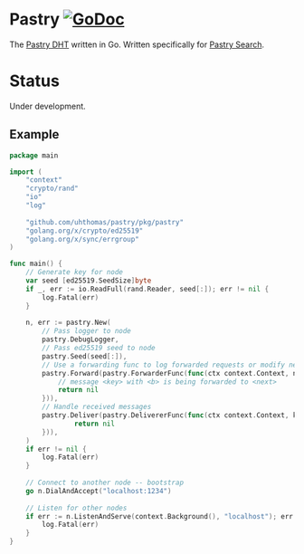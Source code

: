 # Pastry [![GoDoc](https://godoc.org/github.com/uhthomas/pastry/pkg/pastry?status.svg)](https://godoc.org/github.com/uhthomas/pastry/pkg/pastry)

The [Pastry DHT](https://www.freepastry.org/) written in Go. Written specifically for [Pastry Search](https://github.com/uhthomas/pastrysearch).

# Status
Under development.

## Example
```go
package main

import (
	"context"
	"crypto/rand"
	"io"
	"log"
	
	"github.com/uhthomas/pastry/pkg/pastry"
	"golang.org/x/crypto/ed25519"
	"golang.org/x/sync/errgroup"
)

func main() {
	// Generate key for node
	var seed [ed25519.SeedSize]byte
	if _, err := io.ReadFull(rand.Reader, seed[:]); err != nil {
		log.Fatal(err)
	}
	
	n, err := pastry.New(
		// Pass logger to node
		pastry.DebugLogger,
		// Pass ed25519 seed to node
		pastry.Seed(seed[:]),
		// Use a forwarding func to log forwarded requests or modify next
		pastry.Forward(pastry.ForwarderFunc(func(ctx context.Context, next, key []byte, r io.Reader) error {
			// message <key> with <b> is being forwarded to <next>
			return nil
		})),
		// Handle received messages
		pastry.Deliver(pastry.DelivererFunc(func(ctx context.Context, key []byte, r io.Reader) error {
		        return nil
		})),
	)
	if err != nil {
		log.Fatal(err)
	}
	
	// Connect to another node -- bootstrap 
	go n.DialAndAccept("localhost:1234")
	
	// Listen for other nodes
	if err := n.ListenAndServe(context.Background(), "localhost"); err != nil {
		log.Fatal(err)
	}
}
```